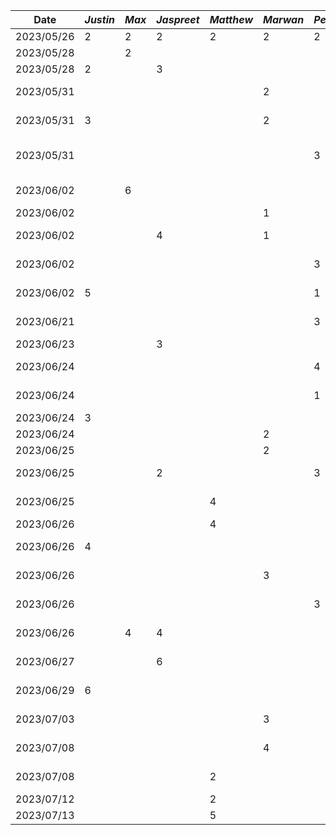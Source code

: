 | Date       | *Justin* | *Max* | *Jaspreet* | *Matthew* | *Marwan* | *Peter* | Task                                         |
|------------|----------| ----- | ---------- |-----------| -------- | ------- |----------------------------------------------|
| 2023/05/26 | 2        |   2   |      2     | 2         |    2     | 2       | Meeting for proposal                         |
| 2023/05/28 |          |   2   |            |           |          |         | Making Figma Mockups                         |
| 2023/05/28 | 2        |       |      3     |           |          |         | Writing deliverable 1                        |
| 2023/05/31 |          |       |            |           |     2    |         | Functional properties + user scenerios       |
| 2023/05/31 | 3        |       |            |           |     2    |         | non-Functional properties                    |
| 2023/05/31 |          |       |            |           |         |    3     | Sequential diagram/justification/why mobile  |
| 2023/06/02 |          |   6   |            |           |          |         | Making New Figma Mockups                     |
| 2023/06/02 |          |       |            |           |     1    |         | Update user scenerios                        |
| 2023/06/02 |          |       |      4     |           |     1    |         | Setup and create base android project        |
| 2023/06/02 |          |       |            |           |         |    3     | Finalize and submit deliverable 1            |
| 2023/06/02 | 5        |       |            |           |         |    1     | Write, Finalize and submit deliverable 2     |
| 2023/06/21 |          |       |            |           |          | 3       | Clean up repo and User Activity              |
| 2023/06/23 |          |       |     3      |           |          |        | Create event activity                        |
| 2023/06/24 |          |       |            |           |          | 4       | User Activity groups fragments               |
| 2023/06/24 |          |       |            |           |          | 1       | User Activity profile fragments              |
| 2023/06/24 | 3        |       |            |           |          |        | Time-picker fragment                         |
| 2023/06/24 |          |       |            |           |    2      |        | Decision fragment #1                         |
| 2023/06/25 |          |       |            |           |    2      |        | Decision fragment #2                         |
| 2023/06/25 |          |       |     2      |           |          |    3    | Meeting and merging code                     |
| 2023/06/25 |          |       |            | 4         |          |         | android tutorials + rsvp fragment            |
| 2023/06/26 |          |       |            | 4         |          |         | meeting + rsvp fragment                      |
| 2023/06/26 | 4        |       |            |           |          |        | Meeting + Completing code for demo           |
| 2023/06/26 |          |       |            |           |    3     |        | Meeting + Completing code for demo           |
| 2023/06/26 |          |       |            |           |          | 3       | Update pager and code clean up               |
| 2023/06/26 |          |   4   |     4      |           |          |        | Meeting + Completing code for demo           |
| 2023/06/27 |          |       |     6      |           |          |        | Full group events activity UI code           |
| 2023/06/29 | 6        |       |            |           |          |        | D3 status report, demo summary, arch diagram |
| 2023/07/03 |          |       |            |           |     3    |        | Time Picker Fragment Updates                 |
| 2023/07/08 |          |       |            |           |     4    |        | Time Picker Fragment Updates                 |
| 2023/07/08 |          |       |            | 2         |          |        | meeting + Writing D4 deliverable             |
| 2023/07/12 |          |       |            | 2         |          |        | rsvp fragment                                |
| 2023/07/13 |          |       |            | 5         |          |        | completed rsvp fragment                      |





